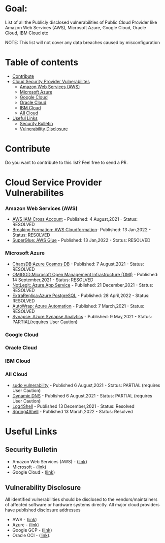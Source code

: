# Goal:
List of all the Publicly disclosed vulnerabilities of Public Cloud Provider like Amazon Web Services (AWS), Microsoft Azure, Google Cloud, Oracle Cloud, IBM Cloud etc

NOTE: This list will not cover any data breaches caused by misconfiguration

Table of contents
=================

<!--ts-->

* [Contribute](#Contribute)
* [Cloud Security Provider Vulnerabilites](#cloud-service-provider-vulnerabilites)
  * [Amazon Web Services (AWS)](#amazon-web-services-aws)
  * [Microsoft Azure](#microsoft-azure)
  * [Google Cloud ](#google-cloud )
  * [Oracle Cloud](#oracle-cloud)
  * [IBM Cloud](#ibm-cloud)
  * [All Cloud](#all-cloud)
* [Useful Links](#useful-links)
  * [Security Bulletin](#security-bulletin)
  * [Vulnerability Disclosure](#vulnerability-disclosure)
<!--te-->


# Contribute
Do you want to contribute to this list? Feel free to send a PR.

# Cloud Service Provider Vulnerabilites

### Amazon Web Services (AWS) 
- [AWS IAM Cross Account](https://www.wiz.io/blog/black-hat-2021-aws-cross-account-vulnerabilities-how-isolated-is-your-cloud-environment/) - Published: 4 August,2021 - Status: RESOLVED
- [Breaking Formation: AWS Cloudformation](https://orca.security/resources/blog/aws-cloudformation-vulnerability/)- Published: 13 Jan,2022 - Status: RESOLVED
- [SuperGlue: AWS Glue](https://orca.security/resources/blog/aws-glue-vulnerability/) - Published: 13 Jan,2022 - Status: RESOLVED

### Microsoft Azure 
- [ChaosDB:Azure Cosmos DB](https://www.wiz.io/blog/how-we-broke-the-cloud-with-two-lines-of-code-the-full-story-of-chaosdb/) - Published: 7 August,2021 - Status: RESOLVED
- [OMIGOD:Microsoft Open Management Infrastructure (OMI)](https://www.wiz.io/blog/secret-agent-exposes-azure-customers-to-unauthorized-code-execution/) - Published: 14 September,2021 - Status: RESOLVED
- [NotLegit: Azure App Service](https://www.wiz.io/blog/azure-app-service-source-code-leak/) - Published: 21 December,2021 - Status: RESOLVED
- [ExtraReplica:Azure PostgreSQL](https://www.wiz.io/blog/wiz-research-discovers-extrareplica-cross-account-database-vulnerability-in-azure-postgresql/) - Published: 28 April,2022 - Status: RESOLVED
- [AutoWrap: Azure Automation](https://orca.security/resources/blog/autowarp-microsoft-azure-automation-service-vulnerability/) - Published: 7 March,2021 - Status: RESOLVED
- [Synapse: Azure Synapse Analytics](https://orca.security/resources/blog/azure-synapse-analytics-security-advisory/) - Published: 9 May,2021 - Status: PARTIAL(requires User Caution)

### Google Cloud 

### Oracle Cloud 


### IBM Cloud 

### All Cloud
- [sudo vulnerability](https://www.wiz.io/blog/recent-linux-sudo-vulnerability-affects-a-major-percent-of-cloud-workloads/) - Published 6 August,2021 - Status: PARTIAL (requires User Caution)
- [Dynamic DNS](https://www.wiz.io/blog/is-your-organization-leaking-sensitive-dynamic-dns-data-heres-how-to-find-out/) - Published 6 August,2021 - Status: PARTIAL (requires User Caution)
- [Log4Shell](https://snyk.io/blog/log4j-vulnerability-software-supply-chain-security-log4shell/) - Published 13 December,2021 - Status: Resolved
- [Spring4Shell](https://security.snyk.io/vuln/SNYK-JAVA-ORGSPRINGFRAMEWORKCLOUD-2436645) - Published 13 March,2022 - Status: Resolved

# Useful Links

## Security Bulletin
* Amazon Web Services (AWS) - ([link](https://aws.amazon.com/security/security-bulletins/))
* Microsoft - ([link](https://docs.microsoft.com/en-us/security-updates/))
* Google Cloud -  ([link](https://cloud.google.com/support/bulletins))

## Vulnerability Disclosure
All identified vulnerabilities should be disclosed to the vendors/maintainers of affected software or hardware systems directly. All major cloud providers have published disclosure addresses
* AWS - ([link](https://aws.amazon.com/security/vulnerability-reporting/))
* Azure - ([link](https://www.microsoft.com/en-us/msrc/bounty))
* Google GCP - ([link](https://www.google.com/appserve/security-bugs/m2/new))
* Oracle OCI - ([link](https://www.oracle.com/corporate/security-practices/assurance/vulnerability/reporting.html)).
